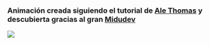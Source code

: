 ### Animación creada siguiendo el tutorial de [Ale Thomas](https://pokecoder.hashnode.dev/create-a-wavy-text-effect-with-pure-css) y descubierta gracias al gran [Midudev](https://www.youtube.com/watch?v=Bfvfi6Cr7JY&t=156s)

![](https://i.imgur.com/4LW3n38.png)